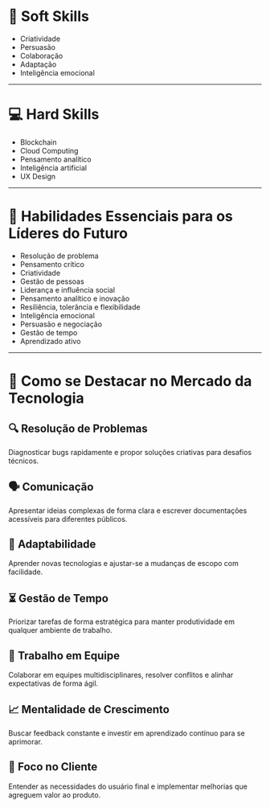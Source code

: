 # 🧠 Soft Skills
- Criatividade  
- Persuasão  
- Colaboração  
- Adaptação  
- Inteligência emocional  

---

# 💻 Hard Skills
- Blockchain  
- Cloud Computing  
- Pensamento analítico  
- Inteligência artificial  
- UX Design  

---

# 🚀 Habilidades Essenciais para os Líderes do Futuro
- Resolução de problema  
- Pensamento crítico  
- Criatividade  
- Gestão de pessoas  
- Liderança e influência social  
- Pensamento analítico e inovação  
- Resiliência, tolerância e flexibilidade  
- Inteligência emocional  
- Persuasão e negociação  
- Gestão de tempo  
- Aprendizado ativo  

---

# 🌟 Como se Destacar no Mercado da Tecnologia

## 🔍 Resolução de Problemas
Diagnosticar bugs rapidamente e propor soluções criativas para desafios técnicos.

## 🗣 Comunicação
Apresentar ideias complexas de forma clara e escrever documentações acessíveis para diferentes públicos.

## 🔄 Adaptabilidade
Aprender novas tecnologias e ajustar-se a mudanças de escopo com facilidade.

## ⏳ Gestão de Tempo
Priorizar tarefas de forma estratégica para manter produtividade em qualquer ambiente de trabalho.

## 🤝 Trabalho em Equipe
Colaborar em equipes multidisciplinares, resolver conflitos e alinhar expectativas de forma ágil.

## 📈 Mentalidade de Crescimento
Buscar feedback constante e investir em aprendizado contínuo para se aprimorar.

## 👥 Foco no Cliente
Entender as necessidades do usuário final e implementar melhorias que agreguem valor ao produto.